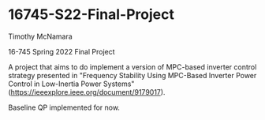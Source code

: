 # 16745-S22-Final-Project
Timothy McNamara

16-745 Spring 2022 Final Project

A project that aims to do implement a version of MPC-based inverter control strategy presented in "Frequency Stability Using MPC-Based Inverter Power Control in Low-Inertia Power Systems" 
(https://ieeexplore.ieee.org/document/9179017).

Baseline QP implemented for now. 
